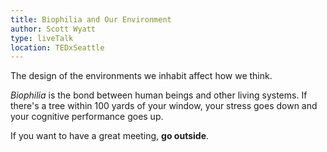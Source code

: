 ```yaml
---
title: Biophilia and Our Environment
author: Scott Wyatt
type: liveTalk
location: TEDxSeattle
---
```


The design of the environments we inhabit affect how we think.

*Biophilia* is the bond between human beings and other living systems. If there's a tree within 100
yards of your window, your stress goes down and your cognitive performance goes up.

If you want to have a great meeting, **go outside**.
